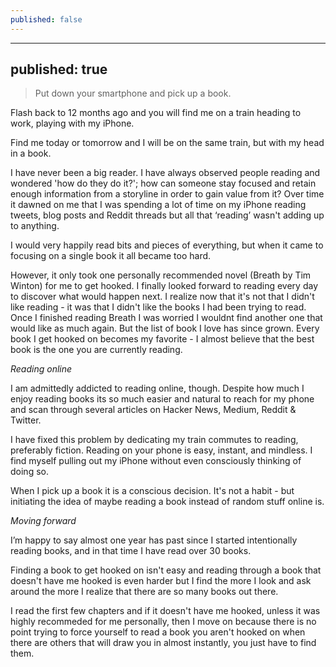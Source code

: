 ```yaml
---
published: false
---
```


---
published: true
---

>Put down your smartphone and pick up a book.

Flash back to 12 months ago and you will find me on a train heading to work, playing with my iPhone.

Find me today or tomorrow and I will be on the same train, but with my head in a book.

I have never been a big reader. I have always observed people reading and wondered 'how do they do it?'; how can someone stay focused and retain enough information from a storyline in order to gain value from it?
Over time it dawned on me that I was spending a lot of time on my iPhone reading tweets, blog posts and Reddit threads but all that ‘reading’ wasn't adding up to anything.

I would very happily read bits and pieces of everything, but when it came to focusing on a single book it all became too hard.

However, it only took one personally recommended novel (Breath by Tim Winton) for me to get hooked. I finally looked forward to reading every day to discover what would happen next. I realize now that it's not that I didn't like reading - it was that I didn't like the books I had been trying to read.
Once I finished reading Breath I was worried I wouldnt find another one that would like as much again. But the list of book I love has since grown. Every book I get hooked on becomes my favorite - I almost believe that the best book is the one you are currently reading.
 
*Reading online*

I am admittedly addicted to reading online, though. Despite how much I enjoy reading books its so much easier and natural to reach for my phone and scan through several articles on Hacker News, Medium, Reddit & Twitter.

I have fixed this problem by dedicating my train commutes to reading, preferably fiction. Reading on your phone is easy, instant, and mindless. I find myself pulling out my iPhone without even consciously thinking of doing so.

When I pick up a book it is a conscious decision. It's not a habit - but initiating the idea of maybe reading a book instead of random stuff online is.
 
*Moving forward*

I’m happy to say almost one year has past since I started intentionally reading books, and in that time I have read over
30 books.

Finding a book to get hooked on isn't easy and reading through a book that doesn't have me hooked is even harder but I find the more I look and ask around the more I realize that there are so many books out there.

I read the first few chapters and if it doesn't have me hooked, unless it was highly recommeded for me personally, then I move on because there is no point trying to force yourself to read a book you aren't hooked on when there are others that will draw you in almost instantly, you just have to find them.